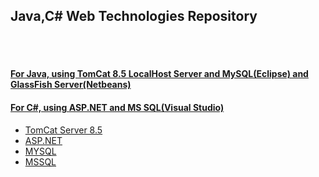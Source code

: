 <html>
<body>

<h2>Java,C# Web Technologies Repository</h2>

<br><br>
<h4><u>For Java, using TomCat 8.5 LocalHost Server and MySQL(Eclipse) and GlassFish Server(Netbeans)</u></h4>
<h4><u>For C#, using ASP.NET and MS SQL(Visual Studio)</u></h4>
<ul>
<li><a href="https://ftp.cc.uoc.gr/mirrors/apache/tomcat/tomcat-8/v8.5.61/bin/apache-tomcat-8.5.61.zip">TomCat Server 8.5</a></li>
<li><a href="https://dotnet.microsoft.com/en-us/apps/aspnet">ASP.NET</a></li>
<li><a href="https://dev.mysql.com/downloads/mysql/">MYSQL</a></li>
<li><a href="https://www.microsoft.com/en-us/sql-server/sql-server-downloads">MSSQL</a></li>
</ul>
</body>
</html>
